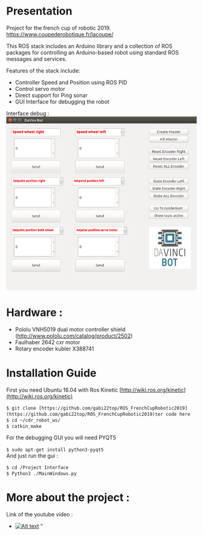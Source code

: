 
# Presentation
Project for the french cup of robotic 2019. https://www.coupederobotique.fr/lacoupe/

This ROS stack includes an Arduino library and a collection of ROS packages for controlling an Arduino-based robot using standard ROS messages and services. 


Features of the stack include:
- Controller Speed and Position using ROS PID 
- Control servo motor
- Direct support for Ping sonar
- GUI Interface for debugging the robot 

Interface debug : 
![Screenshot](GUI_Robot.png)


# Hardware : 

- Pololu VNH5019 dual motor controller shield (http://www.pololu.com/catalog/product/2502) 
- Faulhaber 2642 cxr motor 
- Rotary encoder kubler X388741 

# Installation Guide 
First you need Ubuntu 16.04 with Ros Kinetic [http://wiki.ros.org/kinetic](http://wiki.ros.org/kinetic)

    $ git clone [https://github.com/gabi22top/ROS_FrenchCupRobotic2019](https://github.com/gabi22top/ROS_FrenchCupRobotic2019)ter code here
    $ cd ~/cdr_robot_ws/
    $ catkin_make

For the debugging GUI you will need PYQT5

`$ sudo apt-get install python3-pyqt5`   
And just run the gui : 

    $ cd /Project Interface
    $ Python3 ./MainWindows.py

# More about the project :
Link of the youtube video : 

- [![Alt text](https://img.youtube.com/vi/CekWTSOTMr8/0.jpg)](https://www.youtube.com/watch?v=CekWTSOTMr8) "




